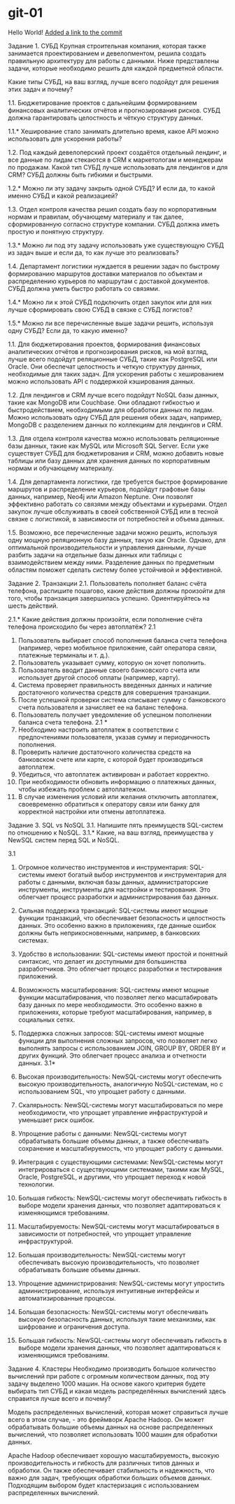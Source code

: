 # git-01
Hello World!
[Added a link to the commit](https://docs.google.com/document/d/1-jU2QF402mJ8nVkeybNpE2MnSaelfnBpMbHFhmL1ox8/edit)
 
Задание 1. СУБД
Крупная строительная компания, которая также занимается проектированием и девелопментом, решила создать правильную архитектуру для работы с данными. Ниже представлены задачи, которые необходимо решить для каждой предметной области.
 
Какие типы СУБД, на ваш взгляд, лучше всего подойдут для решения этих задач и почему?
 
1.1. Бюджетирование проектов с дальнейшим формированием финансовых аналитических отчётов и прогнозирования рисков. СУБД должна гарантировать целостность и чёткую структуру данных.
 
1.1.* Хеширование стало занимать длительно время, какое API можно использовать для ускорения работы?
 
1.2. Под каждый девелоперский проект создаётся отдельный лендинг, и все данные по лидам стекаются в CRM к маркетологам и менеджерам по продажам. Какой тип СУБД лучше использовать для лендингов и для CRM? СУБД должны быть гибкими и быстрыми.
 
1.2.* Можно ли эту задачу закрыть одной СУБД? И если да, то какой именно СУБД и какой реализацией?
 
1.3. Отдел контроля качества решил создать базу по корпоративным нормам и правилам, обучающему материалу и так далее, сформированную согласно структуре компании. СУБД должна иметь простую и понятную структуру.
 
1.3.* Можно ли под эту задачу использовать уже существующую СУБД из задач выше и если да, то как лучше это реализовать?
 
1.4. Департамент логистики нуждается в решении задач по быстрому формированию маршрутов доставки материалов по объектам и распределению курьеров по маршрутам с доставкой документов. СУБД должна уметь быстро работать со связями.
 
1.4.* Можно ли к этой СУБД подключить отдел закупок или для них лучше сформировать свою СУБД в связке с СУБД логистов?
 
1.5.* Можно ли все перечисленные выше задачи решить, используя одну СУБД? Если да, то какую именно?
 
 
1.1. Для бюджетирования проектов, формирования финансовых аналитических отчётов и прогнозирования рисков, на мой взгляд, лучше всего подойдут реляционные СУБД, такие как PostgreSQL или Oracle. Они обеспечат целостность и четкую структуру данных, необходимые для таких задач. Для ускорения работы с хешированием можно использовать API с поддержкой кэширования данных.
 
1.2. Для лендингов и CRM лучше всего подойдут NoSQL базы данных, такие как MongoDB или Couchbase. Они обладают гибкостью и быстродействием, необходимыми для обработки данных по лидам. Можно использовать одну СУБД для решения обеих задач, например, MongoDB с разделением данных по коллекциям для лендингов и CRM.
 
1.3. Для отдела контроля качества можно использовать реляционные базы данных, такие как MySQL или Microsoft SQL Server. Если уже существует СУБД для бюджетирования и CRM, можно добавить новые таблицы или базу данных для хранения данных по корпоративным нормам и обучающему материалу.
 
1.4. Для департамента логистики, где требуется быстрое формирование маршрутов и распределение курьеров, подойдут графовые базы данных, например, Neo4j или Amazon Neptune. Они позволят эффективно работать со связями между объектами и курьерами. Отдел закупок лучше обслуживать в своей собственной СУБД или в тесной связке с логистикой, в зависимости от потребностей и объема данных.
 
1.5. Возможно, все перечисленные задачи можно решить, используя одну мощную реляционную базу данных, такую как Oracle. Однако, для оптимальной производительности и управления данными, лучше разбить задачи на отдельные базы данных или таблицы с взаимодействием между ними. Разделение данных по предметным областям поможет сделать систему более устойчивой и эффективной.
 
Задание 2. Транзакции
2.1. Пользователь пополняет баланс счёта телефона, распишите пошагово, какие действия должны произойти для того, чтобы транзакция завершилась успешно. Ориентируйтесь на шесть действий.
 
2.1.* Какие действия должны произойти, если пополнение счёта телефона происходило бы через автоплатёж?
2.1 
1. Пользователь выбирает способ пополнения баланса счета телефона (например, через мобильное приложение, сайт оператора связи, платежные терминалы и т. д.).
2. Пользователь указывает сумму, которую он хочет пополнить.
3. Пользователь вводит данные своего банковского счета или использует другой способ оплаты (например, карту).
4. Система проверяет правильность введенных данных и наличие достаточного количества средств для совершения транзакции.
5. После успешной проверки система списывает сумму с банковского счета пользователя и зачисляет ее на баланс телефона.
6. Пользователь получает уведомление об успешном пополнении баланса счета телефона.
2.1 * 
1. Необходимо настроить автоплатеж в соответствии с предпочтениями пользователя, указав сумму и периодичность пополнения.
2. Проверить наличие достаточного количества средств на банковском счете или карте, с которой будет производиться автоплатеж.
3. Убедиться, что автоплатеж активирован и работает корректно.
4. При необходимости обновить информацию о платежных данных, чтобы избежать проблем с автоплатежом.
5. В случае изменения условий или желания отключить автоплатеж, своевременно обратиться к оператору связи или банку для корректной настройки или отмены автоплатежа.
 
 
Задание 3. SQL vs NoSQL
3.1. Напишите пять преимуществ SQL-систем по отношению к NoSQL.
3.1.* Какие, на ваш взгляд, преимущества у NewSQL систем перед SQL и NoSQL.
 
3.1
1. Огромное количество инструментов и инструментария: SQL-системы имеют богатый выбор инструментов и инструментария для работы с данными, включая базы данных, администраторские инструменты, инструменты для настройки и тестирования. Это облегчает процесс разработки и администрирования баз данных.
 
2. Сильная поддержка транзакций: SQL-системы имеют мощные функции транзакций, что обеспечивает безопасность и целостность данных. Это особенно важно в приложениях, где данные ошибок должны быть неприкосновенными, например, в банковских системах.
 
3. Удобство в использовании: SQL-системы имеют простой и понятный синтаксис, что делает их доступными для большинства разработчиков. Это облегчает процесс разработки и тестирования приложений.
 
4. Возможность масштабирования: SQL-системы имеют мощные функции масштабирования, что позволяет легко масштабировать базу данных по мере необходимости. Это особенно важно в приложениях, которые требуют масштабирования, например, в социальных сетях.
 
5. Поддержка сложных запросов: SQL-системы имеют мощные функции для выполнения сложных запросов, что позволяет легко выполнять запросы с использованием JOIN, GROUP BY, ORDER BY и других функций. Это облегчает процесс анализа и отчетности данных.
3.1* 
1. Высокая производительность: NewSQL-системы могут обеспечить высокую производительность, аналогичную NoSQL-системам, но с использованием SQL, что упрощает работу с данными.
 
2. Скалярьность: NewSQL-системы могут масштабироваться по мере необходимости, что упрощает управление инфраструктурой и уменьшает риск ошибок.
 
3. Упрощение работы с данными: NewSQL-системы могут обрабатывать большие объемы данных, а также обеспечивать сохранение и масштабируемость, что упрощает работу с данными.
 
4. Интеграция с существующими системами: NewSQL-системы могут интегрироваться с существующими системами, такими как MySQL, Oracle, PostgreSQL, и другими, что упрощает переход к новой технологии.
 
5. Большая гибкость: NewSQL-системы могут обеспечивать гибкость в выборе модели хранения данных, что позволяет адаптироваться к изменяющимся требованиям.
 
6. Масштабируемость: NewSQL-системы могут масштабироваться в зависимости от потребностей, что упрощает управление инфраструктурой.
 
7. Большая производительность: NewSQL-системы могут обеспечивать высокую производительность, что позволяет обрабатывать большие объемы данных.
 
8. Упрощение администрирования: NewSQL-системы могут упростить администрирование, используя интуитивные интерфейсы и автоматизированные процессы.
 
9. Большая безопасность: NewSQL-системы могут обеспечивать высокую безопасность данных, используя такие механизмы, как шифрование и ограничения доступа.
 
10. Большая гибкость: NewSQL-системы могут обеспечивать гибкость в выборе модели хранения данных, что позволяет адаптироваться к изменяющимся требованиям.
 
Задание 4. Кластеры
Необходимо производить большое количество вычислений при работе с огромным количеством данных, под эту задачу выделено 1000 машин.
На основе какого критерия будете выбирать тип СУБД и какая модель распределённых вычислений здесь справится лучше всего и почему?
 
 
Модель распределенных вычислений, которая может справиться лучше всего в этом случае, - это фреймворк Apache Hadoop. Он может обрабатывать большие объемы данных на основе распределенных вычислений, что позволяет использовать 1000 машин для обработки данных.
 
Apache Hadoop обеспечивает хорошую масштабируемость, высокую производительность и гибкость для различных типов данных и обработки. Он также обеспечивает стабильность и надежность, что важно для задач, требующих обработки больших объемов данных.
Подходящим выбором будет кластеризация с использованием распределенных вычислений.

